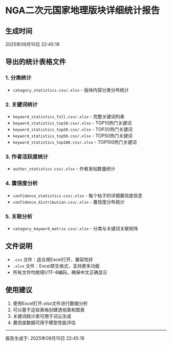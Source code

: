 
# NGA二次元国家地理版块详细统计报告

## 生成时间
2025年09月10日 22:45:18

## 导出的统计表格文件

### 1. 分类统计
- `category_statistics.csv/.xlsx` - 版块内容分类分布统计

### 2. 关键词统计
- `keyword_statistics_full.csv/.xlsx` - 完整关键词列表
- `keyword_statistics_top10.csv/.xlsx` - TOP10热门关键词
- `keyword_statistics_top20.csv/.xlsx` - TOP20热门关键词  
- `keyword_statistics_top50.csv/.xlsx` - TOP50热门关键词
- `keyword_statistics_top100.csv/.xlsx` - TOP100热门关键词

### 3. 作者活跃度统计
- `author_statistics.csv/.xlsx` - 作者发帖数量统计

### 4. 置信度分析
- `confidence_statistics.csv/.xlsx` - 每个帖子的详细置信度信息
- `confidence_distribution.csv/.xlsx` - 置信度分布统计

### 5. 关联分析
- `category_keyword_matrix.csv/.xlsx` - 分类与关键词关联矩阵

## 文件说明
- `.csv` 文件：适合用Excel打开，兼容性好
- `.xlsx` 文件：Excel原生格式，支持更多功能
- 所有文件均使用UTF-8编码，确保中文正确显示

## 使用建议
1. 使用Excel打开.xlsx文件进行数据分析
2. 可以基于这些表格创建透视表和图表
3. 关键词统计表可用于词云生成
4. 置信度数据可用于模型性能评估

---
报告生成于: 2025年09月10日 22:45:18
